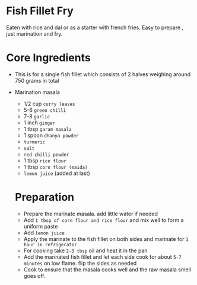 # Fish Fillet Fry

Eaten with rice and dal or as a starter with french fries. Easy to prepare , just marination and fry.

# Core Ingredients
- This is for a single fish fillet which consists of 2 halves weighing around 750 grams in total
- Marination masala
   - 1/2 cup `curry leaves`
   - 5-6  `green chilli`
   - 7-8 `garlic`
   - 1 inch `ginger`
   - 1 tbsp `garam masala`
   - 1 spoon `dhanya powder`
   - `turmeric`
   - `salt` 
   - `red chilli powder`
   - 1 tbsp `rice flour`
   - 1 tbsp `corn flour (maida)`
   - `lemon juice` (added at last)

  # Preparation

   - Prepare the marinate masala. add little water if needed
   - Add `1 tbsp of corn flour and rice flour` and mix well to form a uniform paste
   - Add `lemon juice`
   - Apply the marinate to the fish fillet on both sides and marinate for `1 hour in refrigerator`
   - For cooking take `2-3 tbsp` oil and heat it in the pan
   - Add the marinated fish fillet and let each side cook for about `5-7 minutes` on low flame. flip the sides as needed
   - Cook to ensure that the masala cooks well and the raw masala smell goes off.
